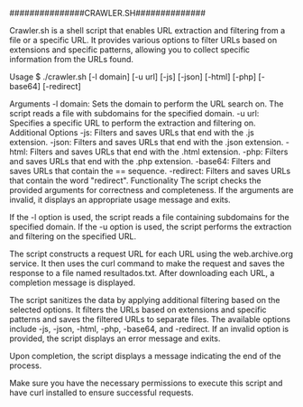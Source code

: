 ###############CRAWLER.SH##############
  
  
  
  
  Crawler.sh is a shell script that enables URL extraction and filtering from a file or a specific URL. 
It provides various options to filter URLs based on extensions and specific patterns, allowing you to collect specific information from the URLs found.

Usage
$ ./crawler.sh [-l domain] [-u url] [-js] [-json] [-html] [-php] [-base64] [-redirect]

Arguments
-l domain: Sets the domain to perform the URL search on. The script reads a file with subdomains for the specified domain.
-u url: Specifies a specific URL to perform the extraction and filtering on.
Additional Options
-js: Filters and saves URLs that end with the .js extension.
-json: Filters and saves URLs that end with the .json extension.
-html: Filters and saves URLs that end with the .html extension.
-php: Filters and saves URLs that end with the .php extension.
-base64: Filters and saves URLs that contain the == sequence.
-redirect: Filters and saves URLs that contain the word "redirect".
Functionality
The script checks the provided arguments for correctness and completeness. If the arguments are invalid, it displays an appropriate usage message and exits.

If the -l option is used, the script reads a file containing subdomains for the specified domain. If the -u option is used, the script performs the extraction and filtering on the specified URL.

The script constructs a request URL for each URL using the web.archive.org service. 
It then uses the curl command to make the request and saves the response to a file named resultados.txt. After downloading each URL, a completion message is displayed.

The script sanitizes the data by applying additional filtering based on the selected options. 
It filters the URLs based on extensions and specific patterns and saves the filtered URLs to separate files. The available options include -js, -json, -html, -php, -base64, and -redirect. 
If an invalid option is provided, the script displays an error message and exits.

Upon completion, the script displays a message indicating the end of the process.

Make sure you have the necessary permissions to execute this script and have curl installed to ensure successful requests.
